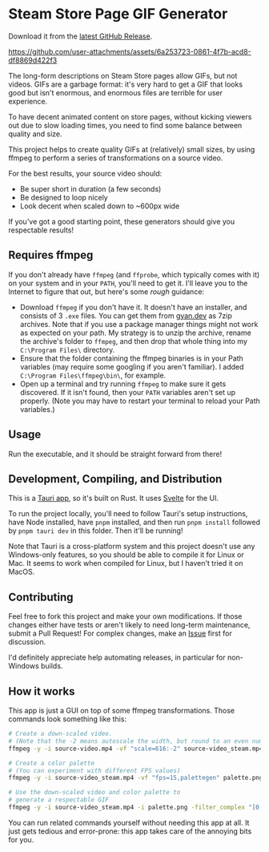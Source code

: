 # Steam Store Page GIF Generator

Download it from the [latest GitHub Release](https://github.com/bscotch/steam-gifs/releases).

https://github.com/user-attachments/assets/6a253723-0861-4f7b-acd8-df8869d422f3

The long-form descriptions on Steam Store pages allow GIFs, but not videos. GIFs are a garbage format: it's very hard to get a GIF that looks good but isn't enormous, and enormous files are terrible for user experience.

To have decent animated content on store pages, without kicking viewers out due to slow loading times, you need to find some balance between quality and size.

This project helps to create quality GIFs at (relatively) small sizes, by using ffmpeg to perform a series of transformations on a source video.

For the best results, your source video should:

- Be super short in duration (a few seconds)
- Be designed to loop nicely
- Look decent when scaled down to ~600px wide

If you've got a good starting point, these generators should give you respectable results!

## Requires ffmpeg

If you don't already have `ffmpeg` (and `ffprobe`, which typically comes with it) on your system and in your `PATH`, you'll need to get it. I'll leave you to the Internet to figure that out, but here's some _rough_ guidance:

- Download `ffmpeg` if you don't have it. It doesn't have an installer, and consists of 3 `.exe` files. You can get them from [gyan.dev](https://www.gyan.dev/ffmpeg/builds/) as 7zip archives. Note that if you use a package manager things might not work as expected on your path. My strategy is to unzip the archive, rename the archive's folder to `ffmpeg`, and then drop that whole thing into my `C:\Program Files\` directory.
- Ensure that the folder containing the ffmpeg binaries is in your Path variables (may require some googling if you aren't familiar). I added `C:\Program Files\ffmpeg\bin\`, for example.
- Open up a terminal and try running `ffmpeg` to make sure it gets discovered. If it isn't found, then your `PATH` variables aren't set up properly. (Note you may have to restart your terminal to reload your Path variables.)

## Usage

Run the executable, and it should be straight forward from there!

## Development, Compiling, and Distribution

This is a [Tauri app](https://v2.tauri.app/), so it's built on Rust. It uses [Svelte](https://svelte.dev/) for the UI.

To run the project locally, you'll need to follow Tauri's setup instructions, have Node installed, have `pnpm` installed, and then run `pnpm install` followed by `pnpm tauri dev` in this folder. Then it'll be running!

Note that Tauri is a cross-platform system and this project doesn't use any Windows-only features, so you should be able to compile it for Linux or Mac. It seems to work when compiled for Linux, but I haven't tried it on MacOS.

## Contributing

Feel free to fork this project and make your own modifications. If those changes either have tests or aren't likely to need long-term maintenance, submit a Pull Request! For complex changes, make an [Issue](https://github.com/bscotch/steam-gifs/issues) first for discussion.

I'd definitely appreciate help automating releases, in particular for non-Windows builds.

## How it works

This app is just a GUI on top of some ffmpeg transformations. Those commands look something like this:

```bash
# Create a down-scaled video.
# (Note that the -2 means autoscale the width, but round to an even number)
ffmpeg -y -i source-video.mp4 -vf "scale=616:-2" source-video_steam.mp4

# Create a color palette
# (You can experiment with different FPS values)
ffmpeg -y -i source-video_steam.mp4 -vf "fps=15,palettegen" palette.png

# Use the down-scaled video and color palette to
# generate a respectable GIF
ffmpeg -y -i source-video_steam.mp4 -i palette.png -filter_complex "[0:v]fps=15[v];[v][1:v]paletteuse" source-video_steam.gif
```

You can run related commands yourself without needing this app at all. It just gets tedious and error-prone: this app takes care of the annoying bits for you.
